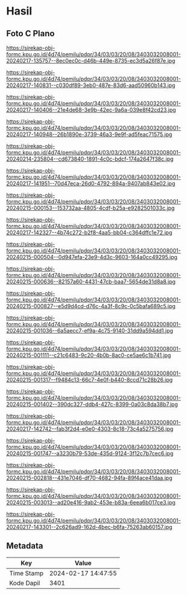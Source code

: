 # Hasil

## Foto C Plano

https://sirekap-obj-formc.kpu.go.id/4d74/pemilu/pdpr/34/03/03/20/08/3403032008001-20240217-135757--8ec0ec0c-d46b-449e-8735-ec3d5a26f87e.jpg

https://sirekap-obj-formc.kpu.go.id/4d74/pemilu/pdpr/34/03/03/20/08/3403032008001-20240217-140831--c030df89-3eb0-487e-83d6-aad50960b143.jpg

https://sirekap-obj-formc.kpu.go.id/4d74/pemilu/pdpr/34/03/03/20/08/3403032008001-20240217-140406--21e4de68-3e9b-42ec-9a6a-039e8f42cd23.jpg

https://sirekap-obj-formc.kpu.go.id/4d74/pemilu/pdpr/34/03/03/20/08/3403032008001-20240217-140948--26b1890e-3739-46a3-9e9f-ad5feac71575.jpg

https://sirekap-obj-formc.kpu.go.id/4d74/pemilu/pdpr/34/03/03/20/08/3403032008001-20240214-235804--cd673840-1891-4c0c-bdcf-174a2647f38c.jpg

https://sirekap-obj-formc.kpu.go.id/4d74/pemilu/pdpr/34/03/03/20/08/3403032008001-20240217-141951--70d47eca-26d0-4792-894a-9407ab843e02.jpg

https://sirekap-obj-formc.kpu.go.id/4d74/pemilu/pdpr/34/03/03/20/08/3403032008001-20240215-000153--153732aa-4805-4cdf-b25a-e9282501033c.jpg

https://sirekap-obj-formc.kpu.go.id/4d74/pemilu/pdpr/34/03/03/20/08/3403032008001-20240217-142327--4b74c272-b2f8-4aa5-bb04-c364dffc1e72.jpg

https://sirekap-obj-formc.kpu.go.id/4d74/pemilu/pdpr/34/03/03/20/08/3403032008001-20240215-000504--0d947efa-23e9-4d3c-9603-164a0cc49295.jpg

https://sirekap-obj-formc.kpu.go.id/4d74/pemilu/pdpr/34/03/03/20/08/3403032008001-20240215-000636--82157a60-4431-47cb-baa7-5654de31d8a8.jpg

https://sirekap-obj-formc.kpu.go.id/4d74/pemilu/pdpr/34/03/03/20/08/3403032008001-20240215-000827--e5d9d4cd-d76c-4a3f-8c9c-0c5bafa689c5.jpg

https://sirekap-obj-formc.kpu.go.id/4d74/pemilu/pdpr/34/03/03/20/08/3403032008001-20240215-001036--6a5aecc7-ef9a-4c75-9140-31dd9a594dd1.jpg

https://sirekap-obj-formc.kpu.go.id/4d74/pemilu/pdpr/34/03/03/20/08/3403032008001-20240215-001111--c21c6483-9c20-4b0b-8ac0-ce5ae6c1b741.jpg

https://sirekap-obj-formc.kpu.go.id/4d74/pemilu/pdpr/34/03/03/20/08/3403032008001-20240215-001317--f9484c13-66c7-4e0f-b440-8ccd71c28b26.jpg

https://sirekap-obj-formc.kpu.go.id/4d74/pemilu/pdpr/34/03/03/20/08/3403032008001-20240215-001402--390dc327-ddb4-427c-8399-0a03c8da38b7.jpg

https://sirekap-obj-formc.kpu.go.id/4d74/pemilu/pdpr/34/03/03/20/08/3403032008001-20240217-142742--fab3f2d4-e0e0-4303-8c18-73c4a5275756.jpg

https://sirekap-obj-formc.kpu.go.id/4d74/pemilu/pdpr/34/03/03/20/08/3403032008001-20240215-001747--a3230b79-53de-435d-9124-3f12c7b7cec6.jpg

https://sirekap-obj-formc.kpu.go.id/4d74/pemilu/pdpr/34/03/03/20/08/3403032008001-20240215-002818--431e7046-df70-4682-94fa-89f4ace41daa.jpg

https://sirekap-obj-formc.kpu.go.id/4d74/pemilu/pdpr/34/03/03/20/08/3403032008001-20240215-003013--ad20e416-9ab2-453e-b83a-6eea6b017ce3.jpg

https://sirekap-obj-formc.kpu.go.id/4d74/pemilu/pdpr/34/03/03/20/08/3403032008001-20240217-143301--2c626ad9-162d-4bec-b6fa-75263ab60157.jpg


## Metadata

| Key        | Value               |
| ---------- | ------------------- |
| Time Stamp | 2024-02-17 14:47:55 |
| Kode Dapil | 3401                |



